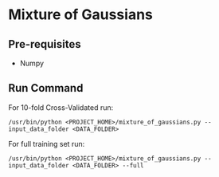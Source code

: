 # Mixture of Gaussians

## Pre-requisites
* Numpy

## Run Command

For 10-fold Cross-Validated run:

```
/usr/bin/python <PROJECT_HOME>/mixture_of_gaussians.py --input_data_folder <DATA_FOLDER>
```

For full training set run:

```
/usr/bin/python <PROJECT_HOME>/mixture_of_gaussians.py --input_data_folder <DATA_FOLDER> --full
```
